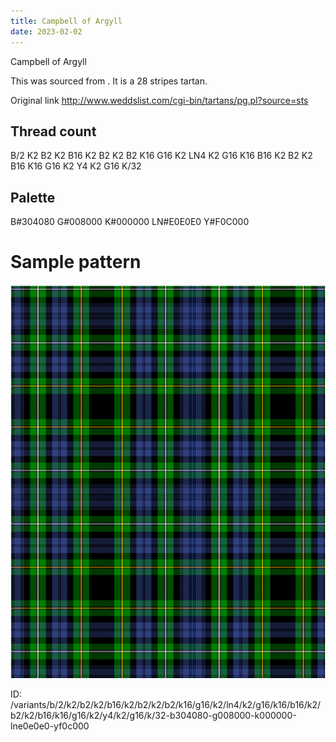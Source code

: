 ```yaml
---
title: Campbell of Argyll
date: 2023-02-02
---
```

Campbell of Argyll

This was sourced from <no value>.  It is a 28 stripes tartan.

Original link http://www.weddslist.com/cgi-bin/tartans/pg.pl?source=sts

## Thread count
B/2 K2 B2 K2 B16 K2 B2 K2 B2 K16 G16 K2 LN4 K2 G16 K16 B16 K2 B2 K2 B16 K16 G16 K2 Y4 K2 G16 K/32

## Palette
B#304080 G#008000 K#000000 LN#E0E0E0 Y#F0C000

# Sample pattern

![Tartan detail](tartan.png "B/2 K2 B2 K2 B16 K2 B2 K2 B2 K16 G16 K2 LN4 K2 G16 K16 B16 K2 B2 K2 B16 K16 G16 K2 Y4 K2 G16 K/32 tartan")

ID: /variants/b/2/k2/b2/k2/b16/k2/b2/k2/b2/k16/g16/k2/ln4/k2/g16/k16/b16/k2/b2/k2/b16/k16/g16/k2/y4/k2/g16/k/32-b304080-g008000-k000000-lne0e0e0-yf0c000